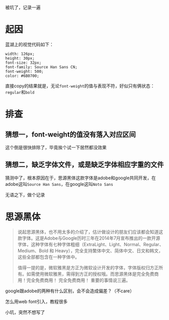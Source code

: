 被坑了，记录一遍

# 起因

蓝湖上的视觉代码如下：

```
width: 126px;
height: 30px;
font-size: 32px;
font-family: Source Han Sans CN;
font-weight: 500;
color: #6B0700;
```

直接copy的结果就是，无论`font-weight`的值与表现不符，好似只有俩状态：`regular`和`bold`

# 排查

## 猜想一，font-weight的值没有落入对应区间

这个倒是很快排除了，毕竟挨个试一下居然都没效果

## 猜想二，缺乏字体文件，或是缺乏字体相应字重的文件

猜测中了，根本原因在于，思源黑体这款字体是adobe和google共同开发，在adobe这叫`Source Han Sans`，在google这叫`Noto Sans`

无语之下，做个记录

# 思源黑体

> 说起思源黑体，也不用太多的介绍了，估计做设计的朋友们应该都会知道这款字体。这是Adobe与Google历时三年在2014年7月宣布推出的一款开源字体，这种字体有七种字体粗细（ExtraLight、Light、Normal、Regular、Medium、Bold 和 Heavy），完全支持繁体中文、简体中文、日文和韩文，这些全部都包含在一种字体中。
>
> 值得一提的是，微软雅黑是方正为微软设计开发的字体，字体版权归方正所有。如需使用微软雅黑，需得到方正的授权哦。而思源黑体是完全免费商用！完全免费商用！ 完全免费商用！ 重要的事情说三遍。

google跟adobe的两种有什么区别，会不会造成偏差？（不care）

怎么用web font引入，教程很多

小坑，突然不想写了